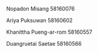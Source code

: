 Nopadon Misang 58160076

Ariya Puksuwan 58160602

Khanittha Pueng-ar-rom 58160557

Duangruetai Saetae 58160566
